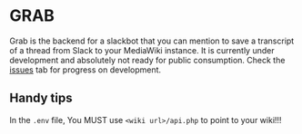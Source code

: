 # GRAB

Grab is the backend for a slackbot that you can mention to save a transcript of a thread from Slack to your MediaWiki instance. It is currently under development and absolutely not ready for public consumption. Check the [issues](https://github.com/WillNilges/grab/issues) tab for progress on development.

## Handy tips

In the `.env` file, You MUST use `<wiki url>/api.php` to point to your wiki!!!

